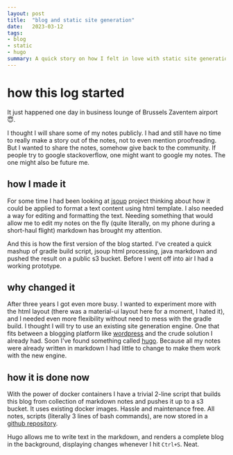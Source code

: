 ```yaml
---
layout: post
title:  "blog and static site generation"
date:   2023-03-12
tags:
- blog
- static
- hugo
summary: A quick story on how I felt in love with static site generation
---
```


# how this log started

It just happened one day in business lounge of Brussels Zaventem airport 😇️.

I thought I will share some of my notes publicly. I had and still have no time to really make a story out of the notes, not to even mention proofreading.
But I wanted to share the notes, somehow give back to the community. If people try to google stackoverflow, one might want to google my notes. The one might also be future me.

## how I made it

For some time I had been looking at [jsoup](https://jsoup.org/) project thinking about how it could be applied to format a text content using html template. I also needed a way for editing and formatting the text. Needing something that would allow me to edit my notes on the fly (quite literally, on my phone during a short-haul flight) markdown has brought my attention.

And this is how the first version of the blog started. I've created a quick mashup of gradle build script, jsoup html processing, java markdown and pushed the result on a public s3 bucket. Before I went off into air I had a working prototype.

## why changed it

After three years I got even more busy. I wanted to experiment more with the html layout (there was a material-ui layout here for a moment, I hated it), and I needed even more flexibility without need to mess with the gradle build. I thought I will try to use an existing site generation engine. One that fits between a blogging platform like [wordpress](https://wordpress.com/) and the crude solution I already had. Soon I've found something called [hugo](https://gohugo.io/). Because all my notes were already written in markdown I had little to change to make them work with the new engine.

## how it is done now

With the power of docker containers I have a trivial 2-line script that builds this blog from collection of markdown notes and pushes it up to a s3 bucket. It uses existing docker images. Hassle and maintenance free.
All notes, scripts (literally 3 lines of bash commands), are now stored in a [github repository](https://github.com/krysiuda/log-src-hugo).

Hugo allows me to write text in the markdown, and renders a complete blog in the background, displaying changes whenever I hit ```Ctrl+S```. Neat.
